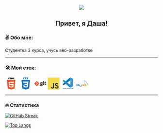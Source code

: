 <div id="header" align="center">
  <img src="https://i.imgur.com/1g5ZFzU.gif" width="100"/>
  
   ## Привет, я Даша! 
</div>

<!-- align="center" для центрирования пикчи -->
### &#9996; Обо мне:
Студентка 3 курса, учусь веб-разработке

---

### :hammer_and_wrench: Мой стек:

<div>
    <img src="https://github.com/devicons/devicon/blob/master/icons/html5/html5-original-wordmark.svg" title="HTML5" alt="HTML" width="40" height="40"/>&nbsp;
  <img src="https://github.com/devicons/devicon/blob/master/icons/css3/css3-plain-wordmark.svg"  title="CSS3" alt="CSS" width="40" height="40"/>&nbsp;
  <img src="https://github.com/devicons/devicon/blob/master/icons/git/git-original-wordmark.svg" title="Git" **alt="Git" width="40" height="40"/>
  <img src="https://github.com/devicons/devicon/blob/master/icons/javascript/javascript-original.svg" title="JavaScript"  alt="JavaScript" width="40" height="40"/>&nbsp;
    <img src="https://github.com/devicons/devicon/blob/master/icons/vscode/vscode-original-wordmark.svg" title="vscode" alt="vscode" width="40" height="40"/>&nbsp;
    <img src="https://github.com/devicons/devicon/blob/master/icons/mysql/mysql-original-wordmark.svg" title="MySQL"  alt="MySQL" width="40" height="40"/>&nbsp;
</div>

---
### :fire: Статистика

[![GitHub Streak](http://github-readme-streak-stats.herokuapp.com?user=edmosha&theme=material-palenight&hide_border=true&border_radius=10&date_format=j%20M%5B%20Y%5D)](https://git.io/streak-stats)

[![Top Langs](https://github-readme-stats.vercel.app/api/top-langs/?username=edmosha&layout=compact&theme=material-palenight&hide_border=true&border_radius=10)](https://github.com/anuraghazra/github-readme-stats)

